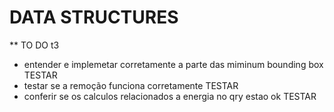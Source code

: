 # DATA STRUCTURES

** TO DO t3
- entender e implemetar corretamente a parte das miminum bounding box TESTAR
- testar se a remoção funciona corretamente TESTAR
- conferir se os calculos relacionados a energia no qry estao ok TESTAR

